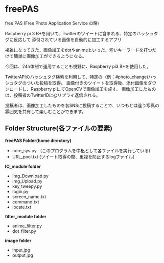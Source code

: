 # freePAS
free PAS (Free Photo Application Service の略)

Raspberry pi 3 B+を用いて、Twitterのツイートに含まれる、特定のハッシュタグに反応して
添付されている画像を自動的に加工するアプリ

複雑になってきた、画像加工をdotやanimeといった、短いキーワードを打つだけで簡単に画像加工ができるようになる。

今回は、24h体制で運用することも視野に、Raspberry pi3 B+を使用した。

TwitterAPIのハッシュタグ検索を利用して、特定の（例：#photo_change)ハッシュタグのついた投稿を取得。
画像付きのツイートを取得後、添付画像をダウンロードし、Raspberry piにてOpenCVで画像加工を施す。
画像加工したものは、投稿者のTwitterIDに@リプライ返信される。

投稿者は、画像加工したものを各SNSに投稿することで、いつもとは違う写真の雰囲気を共有して楽しむことができます。

## Folder Structure(各ファイルの要素)

**freePAS Folder(home directory)**
 * core_sys.py （このプログラムを中枢として各ファイルを実行している)
 * URL_pool.txt (ツイート取得の際、重複を防止するlogファイル) 

 **IO_module folder**
   *	img_Download.py    
   *	img_Upload.py  
   *	key_tweepy.py
   *	login.py
   *	screen_name.txt
   *	command.txt
   *	locate.txt

 **filter_module folder**
   *	anime_filter.py
   *	dot_filter.py
  
 **image folder**
   *	input.jpg
   *	output.jpg
